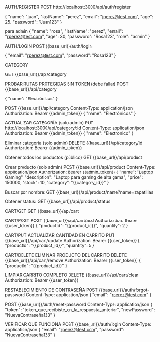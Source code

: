 AUTH/REGISTER
POST http://localhost:3000/api/auth/register

{
  "name": "juan",
  "lastName": "perez", 
  "email": "jperez@test.com",
  "age": 25,
  "password": "Juan123"
}

para admin
{
  "name": "rosa",
  "lastName": "perez",
  "email": "rperez@test.com", 
  "age": 30,
  "password": "Rosa123",
  "role": "admin"
}

AUTH/LOGIN
POST {{base_url}}/auth/login

{
  "email": "rperez@test.com",
  "password": "Rosa123"
}

CATEGORY

GET {{base_url}}/api/category

PROBAR RUTAS PROTEGIDAS SIN TOKEN (debe fallar)
POST {{base_url}}/api/category

{
  "name": "Electrónicos"
}

POST {{base_url}}/api/category
Content-Type: application/json
Authorization: Bearer {{admin_token}}
{
  "name": "Electrónicos"
}

ACTUALIZAR CATEGORÍA (solo admin)
PUT http://localhost:3000/api/category/:id
Content-Type: application/json
Authorization: Bearer {{admin_token}}
{
    "name": "Electronico"
}

Eliminar categoría (solo admin)
DELETE {{base_url}}/api/category/id
Authorization: Bearer {{admin_token}}

Obtener todos los productos (público)
GET {{base_url}}/api/product

Crear producto (solo admin)
POST {{base_url}}/api/product
Content-Type: application/json
Authorization: Bearer {{admin_token}}
{
  "name": "Laptop Gaming",
  "description": "Laptop para gaming de alta gama",
  "price": 150000,
  "stock": 10,
  "category": "{{category_id}}"
}

Buscar por nombre:
GET {{base_url}}/api/product/name?name=zapatillas

Obtener status:
GET {{base_url}}/api/product/status

CART/GET
GET {{base_url}}/api/cart


CART/POST
POST {{base_url}}/api/cart/add
Authorization: Bearer {{user_token}}
{
  "productId": "{{product_id}}",
  "quantity": 2
}

CART/PUT
ACTUALIZAR CANTIDAD EN CARRITO
PUT {{base_url}}/api/cart/update
Authorization: Bearer {{user_token}}
{
  "productId": "{{product_id}}",
  "quantity": 5
}

CART/DELETE
ELIMINAR PRODUCTO DEL CARRITO
DELETE {{base_url}}/api/cart/remove
Authorization: Bearer {{user_token}}
{
  "productId": "{{product_id}}"
}

LIMPIAR CARRITO COMPLETO
DELETE {{base_url}}/api/cart/clear
Authorization: Bearer {{user_token}}


RESTABLECIMIENTO DE CONTRASEÑA
POST {{base_url}}/auth/forgot-password
Content-Type: application/json
{
  "email": "rperez@test.com"
}

POST {{base_url}}/auth/reset-password
Content-Type: application/json
{
  "token": "token_que_recibiste_en_la_respuesta_anterior",
  "newPassword": "NuevaContraseña123"
}

VERIFICAR QUE FUNCIONA
POST {{base_url}}/auth/login
Content-Type: application/json
{
  "email": "rperez@test.com",
  "password": "NuevaContraseña123"
}
